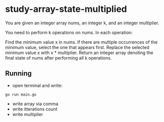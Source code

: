 # study-array-state-multiplied
You are given an integer array nums, an integer k, and an integer multiplier.

You need to perform k operations on nums. In each operation:

Find the minimum value x in nums. If there are multiple occurrences of the minimum value, select the one that appears first.
Replace the selected minimum value x with x * multiplier.
Return an integer array denoting the final state of nums after performing all k operations.

## Running

* open terminal and write:
```
go run main.go
```
* write array via comma
* write itterations count
* write multiplier
